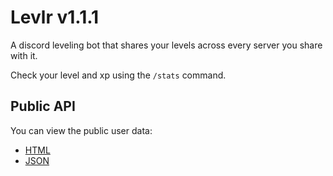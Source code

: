 # Levlr v1.1.1
A discord leveling bot that shares your levels across every server you share with it.

Check your level and xp using the `/stats` command.

## Public API

You can view the public user data:
- [HTML](https://api.scyted.tv/levlr/userdata.html)
- [JSON](https://api.scyted.tv/levlr/userdata.json)